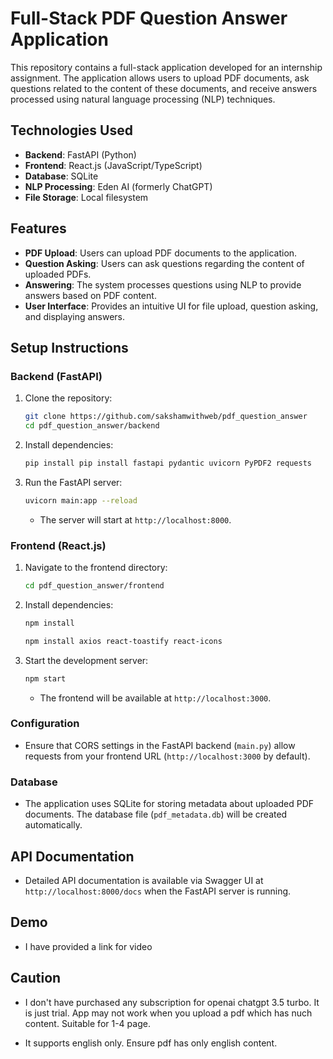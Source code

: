 # Full-Stack PDF Question Answer Application

This repository contains a full-stack application developed for an internship assignment. The application allows users to upload PDF documents, ask questions related to the content of these documents, and receive answers processed using natural language processing (NLP) techniques.

## Technologies Used

- **Backend**: FastAPI (Python)
- **Frontend**: React.js (JavaScript/TypeScript)
- **Database**: SQLite
- **NLP Processing**: Eden AI (formerly ChatGPT)
- **File Storage**: Local filesystem

## Features

- **PDF Upload**: Users can upload PDF documents to the application.
- **Question Asking**: Users can ask questions regarding the content of uploaded PDFs.
- **Answering**: The system processes questions using NLP to provide answers based on PDF content.
- **User Interface**: Provides an intuitive UI for file upload, question asking, and displaying answers.

## Setup Instructions

### Backend (FastAPI)

1. Clone the repository:

   ```bash
   git clone https://github.com/sakshamwithweb/pdf_question_answer
   cd pdf_question_answer/backend
   ```

2. Install dependencies:

   ```bash
   pip install pip install fastapi pydantic uvicorn PyPDF2 requests
   ```

3. Run the FastAPI server:
   ```bash
   uvicorn main:app --reload
   ```
   - The server will start at `http://localhost:8000`.

### Frontend (React.js)

1. Navigate to the frontend directory:

   ```bash
   cd pdf_question_answer/frontend
   ```

2. Install dependencies:

   ```bash
   npm install
   ```
   ```bash
   npm install axios react-toastify react-icons
   ```

3. Start the development server:
   ```bash
   npm start
   ```
   - The frontend will be available at `http://localhost:3000`.

### Configuration

- Ensure that CORS settings in the FastAPI backend (`main.py`) allow requests from your frontend URL (`http://localhost:3000` by default).

### Database

- The application uses SQLite for storing metadata about uploaded PDF documents. The database file (`pdf_metadata.db`) will be created automatically.

## API Documentation

- Detailed API documentation is available via Swagger UI at `http://localhost:8000/docs` when the FastAPI server is running.

## Demo

- I have provided a link for video

## Caution

- I don't have purchased any subscription for openai chatgpt 3.5 turbo. It is just trial. App may not work when you upload a pdf which has nuch content. Suitable for 1-4 page.

- It supports english only. Ensure pdf has only english content.
